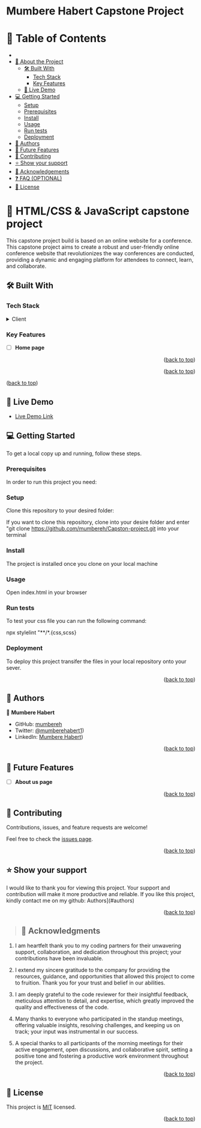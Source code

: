 <h1><b> Mumbere Habert Capstone Project</b></h1>

# 📗 Table of Contents

-
- [📖 About the Project](#about-project)
  - [🛠 Built With](#built-with)
    - [Tech Stack](#tech-stack)
    - [Key Features](#key-features)
  - [🚀 Live Demo](#live-demo)
- [💻 Getting Started](#getting-started)
  - [Setup](#setup)
  - [Prerequisites](#prerequisites)
  - [Install](#install)
  - [Usage](#usage)
  - [Run tests](#run-tests)
  - [Deployment](#deployment)
- [👥 Authors](#authors)
- [🔭 Future Features](#future-features)
- [🤝 Contributing](#contributing)
- [⭐️ Show your support](#support)
- [🙏 Acknowledgements](#acknowledgements)
- [❓ FAQ (OPTIONAL)](#faq)
- [📝 License](#license)

# 📖 HTML/CSS & JavaScript capstone project <a name="about-project"></a>
This capstone project build is based on an online website for a conference. 
This capstone project aims to create a robust and user-friendly online conference website that revolutionizes the way conferences are conducted, providing a dynamic and engaging platform for attendees to connect, learn, and collaborate.
>

## 🛠 Built With <a name="built-with"></a>

### Tech Stack <a name="tech-stack"></a>

<details>
  <summary>Client</summary>
  <ul>
    <li><a href="#">HTML</a></li>
     <li><a href="#">CSS</a></li>
      <li><a href="#">JavaScript</a></li>
  </ul>
</details>



### Key Features <a name="key-features"></a>


- [ ] **Home page**

<p align="right">(<a href="#readme-top">back to top</a>)</p>

<p align="right">(<a href="#readme-top">back to top</a>)</p

<p align="right">(<a href="#readme-top">back to top</a>)</p>


## 🚀 Live Demo <a name="live-demo"></a>

- [Live Demo Link]( https://mumbereh.github.io/Capston-project/)

## 💻 Getting Started <a name="getting-started"></a>

To get a local copy up and running, follow these steps.

### Prerequisites

In order to run this project you need:


### Setup

Clone this repository to your desired folder:




If you want to clone this repository, clone into your desire folder and enter "git clone https://github.com/mumbereh/Capston-project.git into your terminal
 


### Install


The project is installed once you clone on your local machine

### Usage

Open index.html in your browser

### Run tests



To test your css file you can run the following command:

npx stylelint "**/*.{css,scss}

### Deployment

To deploy this project transifer  the files in your local repository onto your sever.

<p align="right">(<a href="#readme-top">back to top</a>)</p>



## 👥 Authors <a name="authors"></a>



👤 **Mumbere Habert**

- GitHub: [mumbereh](https://github.com/mumbereh)
- Twitter: [@mumberehabert1](https://twitter.com/mumberehabert1))
- LinkedIn: [Mumbere Habert](https://www.linkedin.com/in/mumbere-habert-33898a255/))

<p align="right">(<a href="#readme-top">back to top</a>)</p>

## 🔭 Future Features <a name="future-features"></a>



- [ ] **About us page**


<p align="right">(<a href="#readme-top">back to top</a>)</p>



## 🤝 Contributing <a name="contributing"></a>

Contributions, issues, and feature requests are welcome!

Feel free to check the [issues page](../../issues/).

<p align="right">(<a href="#readme-top">back to top</a>)</p>



## ⭐️ Show your support <a name="support"></a>

I would like to thank you for viewing this project. 
Your support and contribution will make it more productive and reliable.
If you like this project, kindly contact me on my github: Authors](#authors)

<p align="right">(<a href="#readme-top">back to top</a>)</p>



>  ## 🙏 Acknowledgments <a name="acknowledgements"></a>

1. I am heartfelt thank you to my coding partners for their unwavering support, collaboration, and dedication throughout this project; your contributions have been invaluable.

2. I extend my sincere gratitude to the company for providing the resources, guidance, and opportunities that allowed this project to come to fruition. Thank you for your trust and belief in our abilities.

3. I am deeply grateful to the code reviewer for their insightful feedback, meticulous attention to detail, and expertise, which greatly improved the quality and effectiveness of the code.

4. Many thanks to everyone who participated in the standup meetings, offering valuable insights, resolving challenges, and keeping us on track; your input was instrumental in our success.

5. A special thanks to all participants of the morning meetings for their active engagement, open discussions, and collaborative spirit, setting a positive tone and fostering a productive work environment throughout the project.



<p align="right">(<a href="#readme-top">back to top</a>)</p>



## 📝 License <a name="license"></a>

This project is [MIT](MIT.md) licensed.


<p align="right">(<a href="#readme-top">back to top</a>)</p>
